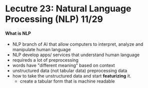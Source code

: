 # Lecutre 23: Natural Language Processing (NLP) 11/29

#### What is NLP
- NLP branch of AI that allow computers to interpret, analyze and manipulate human language
- NLP develop apps/ services that understand human language
- requireds a lot of preprocessing
- words have "different meaning" based on context
- unstructured data (not tabular data) preprocessing data 
- how to take the unstructured data and start **featurizing** it. 
	- create a tabular form that is machine readable

